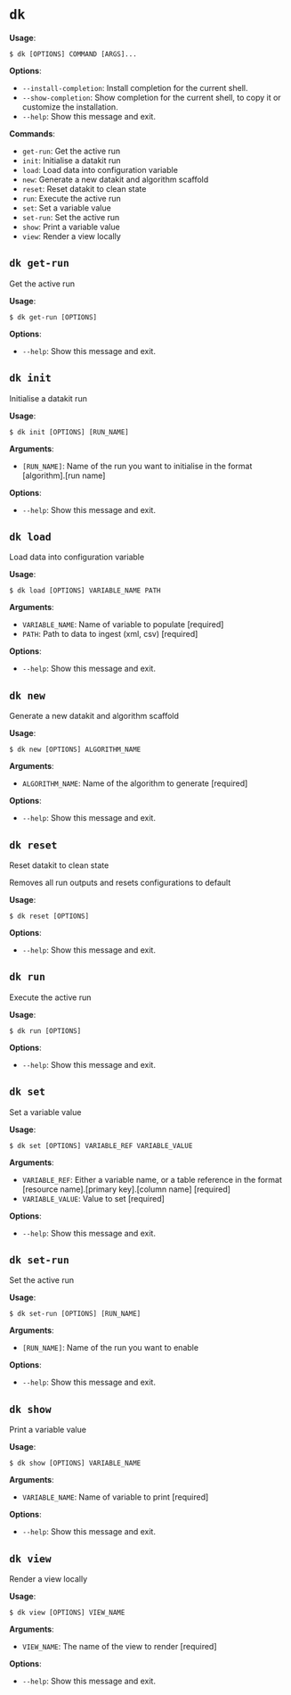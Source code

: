 # `dk`

**Usage**:

```console
$ dk [OPTIONS] COMMAND [ARGS]...
```

**Options**:

* `--install-completion`: Install completion for the current shell.
* `--show-completion`: Show completion for the current shell, to copy it or customize the installation.
* `--help`: Show this message and exit.

**Commands**:

* `get-run`: Get the active run
* `init`: Initialise a datakit run
* `load`: Load data into configuration variable
* `new`: Generate a new datakit and algorithm scaffold
* `reset`: Reset datakit to clean state
* `run`: Execute the active run
* `set`: Set a variable value
* `set-run`: Set the active run
* `show`: Print a variable value
* `view`: Render a view locally

## `dk get-run`

Get the active run

**Usage**:

```console
$ dk get-run [OPTIONS]
```

**Options**:

* `--help`: Show this message and exit.

## `dk init`

Initialise a datakit run

**Usage**:

```console
$ dk init [OPTIONS] [RUN_NAME]
```

**Arguments**:

* `[RUN_NAME]`: Name of the run you want to initialise in the format [algorithm].[run name]

**Options**:

* `--help`: Show this message and exit.

## `dk load`

Load data into configuration variable

**Usage**:

```console
$ dk load [OPTIONS] VARIABLE_NAME PATH
```

**Arguments**:

* `VARIABLE_NAME`: Name of variable to populate  [required]
* `PATH`: Path to data to ingest (xml, csv)  [required]

**Options**:

* `--help`: Show this message and exit.

## `dk new`

Generate a new datakit and algorithm scaffold

**Usage**:

```console
$ dk new [OPTIONS] ALGORITHM_NAME
```

**Arguments**:

* `ALGORITHM_NAME`: Name of the algorithm to generate  [required]

**Options**:

* `--help`: Show this message and exit.

## `dk reset`

Reset datakit to clean state

Removes all run outputs and resets configurations to default

**Usage**:

```console
$ dk reset [OPTIONS]
```

**Options**:

* `--help`: Show this message and exit.

## `dk run`

Execute the active run

**Usage**:

```console
$ dk run [OPTIONS]
```

**Options**:

* `--help`: Show this message and exit.

## `dk set`

Set a variable value

**Usage**:

```console
$ dk set [OPTIONS] VARIABLE_REF VARIABLE_VALUE
```

**Arguments**:

* `VARIABLE_REF`: Either a variable name, or a table reference in the format [resource name].[primary key].[column name]  [required]
* `VARIABLE_VALUE`: Value to set  [required]

**Options**:

* `--help`: Show this message and exit.

## `dk set-run`

Set the active run

**Usage**:

```console
$ dk set-run [OPTIONS] [RUN_NAME]
```

**Arguments**:

* `[RUN_NAME]`: Name of the run you want to enable

**Options**:

* `--help`: Show this message and exit.

## `dk show`

Print a variable value

**Usage**:

```console
$ dk show [OPTIONS] VARIABLE_NAME
```

**Arguments**:

* `VARIABLE_NAME`: Name of variable to print  [required]

**Options**:

* `--help`: Show this message and exit.

## `dk view`

Render a view locally

**Usage**:

```console
$ dk view [OPTIONS] VIEW_NAME
```

**Arguments**:

* `VIEW_NAME`: The name of the view to render  [required]

**Options**:

* `--help`: Show this message and exit.
